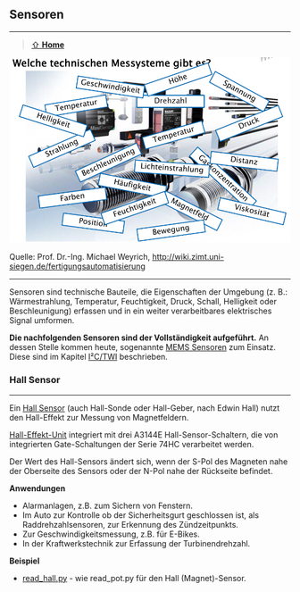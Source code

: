 Sensoren
--------
***

> [⇧ **Home**](../README.md)

![](https://raw.githubusercontent.com/iotkitv3/intro/main/images/Messysteme.png)

Quelle: Prof. Dr.-Ing. Michael Weyrich, http://wiki.zimt.uni-siegen.de/fertigungsautomatisierung

- - -

Sensoren sind technische Bauteile, die Eigenschaften der Umgebung (z. B.: Wärmestrahlung, Temperatur, Feuchtigkeit, Druck, Schall, Helligkeit oder Beschleunigung) erfassen und in ein weiter verarbeitbares elektrisches Signal umformen.

**Die nachfolgenden Sensoren sind der Vollständigkeit aufgeführt.** An dessen Stelle kommen heute, sogenannte [MEMS Sensoren](https://www.digikey.ch/de/blog/mems-sensors-are-good-but-the-revolution-is-just-beginning) zum Einsatz. Diese sind im Kapitel [I²C/TWI](../i2c/) beschrieben.


### Hall Sensor 
***

Ein [Hall Sensor](http://de.wikipedia.org/wiki/Hall-Sensor) (auch Hall-Sonde oder Hall-Geber, nach Edwin Hall) nutzt den Hall-Effekt zur Messung von Magnetfeldern.

[Hall-Effekt-Unit](https://docs.m5stack.com/en/unit/hall) integriert mit drei A3144E Hall-Sensor-Schaltern, die von integrierten Gate-Schaltungen der Serie 74HC verarbeitet werden.

Der Wert des Hall-Sensors ändert sich, wenn  der S-Pol des Magneten nahe der Oberseite des Sensors oder der N-Pol nahe der Rückseite befindet.

**Anwendungen**

*   Alarmanlagen, z.B. zum Sichern von Fenstern.
*   Im Auto zur Kontrolle ob der Sicherheitsgurt geschlossen ist, als Raddrehzahlsensoren, zur Erkennung des Zündzeitpunkts.
*   Zur Geschwindigkeitsmessung, z.B. für E-Bikes.
*   In der Kraftwerkstechnik zur Erfassung der Turbinendrehzahl.

**Beispiel**

* [read_hall.py](read_hall.py) - wie read_pot.py für den Hall (Magnet)-Sensor.
